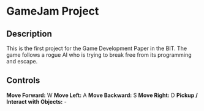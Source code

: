 # GameJam Project
## Description
This is the first project for the Game Development Paper in the BIT.
The game follows a rogue AI who is trying to break free from its programming and escape.
## Controls
**Move Forward:** W
**Move Left:** A
**Move Backward:** S
**Move Right:** D
**Pickup / Interact with Objects:** - 
